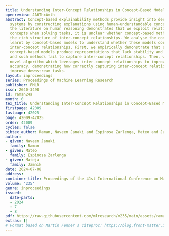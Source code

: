 ```yaml
---
title: Understanding Inter-Concept Relationships in Concept-Based Models
openreview: JA6ThxAmth
abstract: Concept-based explainability methods provide insight into deep learning
  systems by constructing explanations using human-understandable concepts. While
  the literature on human reasoning demonstrates that we exploit relationships between
  concepts when solving tasks, it is unclear whether concept-based methods incorporate
  the rich structure of inter-concept relationships. We analyse the concept representations
  learnt by concept-based models to understand whether these models correctly capture
  inter-concept relationships. First, we empirically demonstrate that state-of-the-art
  concept-based models produce representations that lack stability and robustness,
  and such methods fail to capture inter-concept relationships. Then, we develop a
  novel algorithm which leverages inter-concept relationships to improve concept intervention
  accuracy, demonstrating how correctly capturing inter-concept relationships can
  improve downstream tasks.
layout: inproceedings
series: Proceedings of Machine Learning Research
publisher: PMLR
issn: 2640-3498
id: raman24a
month: 0
tex_title: Understanding Inter-Concept Relationships in Concept-Based Models
firstpage: 42009
lastpage: 42025
page: 42009-42025
order: 42009
cycles: false
bibtex_author: Raman, Naveen Janaki and Espinosa Zarlenga, Mateo and Jamnik, Mateja
author:
- given: Naveen Janaki
  family: Raman
- given: Mateo
  family: Espinosa Zarlenga
- given: Mateja
  family: Jamnik
date: 2024-07-08
address:
container-title: Proceedings of the 41st International Conference on Machine Learning
volume: '235'
genre: inproceedings
issued:
  date-parts:
  - 2024
  - 7
  - 8
pdf: https://raw.githubusercontent.com/mlresearch/v235/main/assets/raman24a/raman24a.pdf
extras: []
# Format based on Martin Fenner's citeproc: https://blog.front-matter.io/posts/citeproc-yaml-for-bibliographies/
---
```

